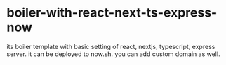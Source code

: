 # boiler-with-react-next-ts-express-now
its boiler template with basic setting of react, nextjs, typescript, express server. it can be deployed to now.sh. you can add custom domain as well.

